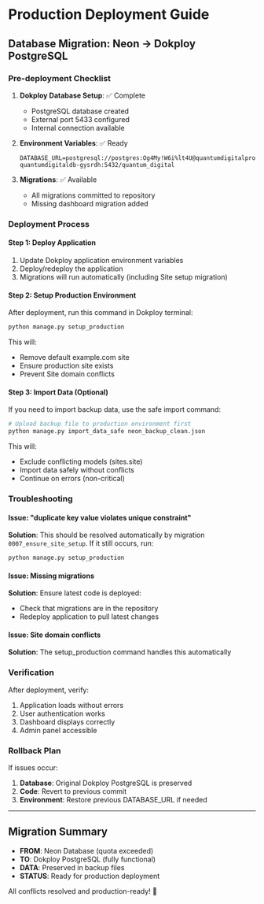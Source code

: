 # Production Deployment Guide

## Database Migration: Neon → Dokploy PostgreSQL

### Pre-deployment Checklist

1. **Dokploy Database Setup**: ✅ Complete
   - PostgreSQL database created
   - External port 5433 configured
   - Internal connection available

2. **Environment Variables**: ✅ Ready
   ```
   DATABASE_URL=postgresql://postgres:Og4My!W6i%lt4U@quantumdigitalproject-quantumdigitaldb-gysrdh:5432/quantum_digital
   ```

3. **Migrations**: ✅ Available
   - All migrations committed to repository
   - Missing dashboard migration added

### Deployment Process

#### Step 1: Deploy Application
1. Update Dokploy application environment variables
2. Deploy/redeploy the application
3. Migrations will run automatically (including Site setup migration)

#### Step 2: Setup Production Environment
After deployment, run this command in Dokploy terminal:
```bash
python manage.py setup_production
```

This will:
- Remove default example.com site
- Ensure production site exists
- Prevent Site domain conflicts

#### Step 3: Import Data (Optional)
If you need to import backup data, use the safe import command:
```bash
# Upload backup file to production environment first
python manage.py import_data_safe neon_backup_clean.json
```

This will:
- Exclude conflicting models (sites.site)
- Import data safely without conflicts
- Continue on errors (non-critical)

### Troubleshooting

#### Issue: "duplicate key value violates unique constraint"
**Solution**: This should be resolved automatically by migration `0007_ensure_site_setup`. If it still occurs, run:
```bash
python manage.py setup_production
```

#### Issue: Missing migrations
**Solution**: Ensure latest code is deployed:
- Check that migrations are in the repository
- Redeploy application to pull latest changes

#### Issue: Site domain conflicts
**Solution**: The setup_production command handles this automatically

### Verification

After deployment, verify:
1. Application loads without errors
2. User authentication works
3. Dashboard displays correctly
4. Admin panel accessible

### Rollback Plan

If issues occur:
1. **Database**: Original Dokploy PostgreSQL is preserved
2. **Code**: Revert to previous commit
3. **Environment**: Restore previous DATABASE_URL if needed

---

## Migration Summary

- **FROM**: Neon Database (quota exceeded)
- **TO**: Dokploy PostgreSQL (fully functional)
- **DATA**: Preserved in backup files
- **STATUS**: Ready for production deployment

All conflicts resolved and production-ready! 🚀